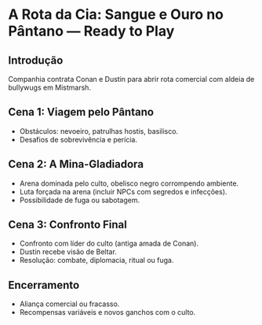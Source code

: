 # A Rota da Cia: Sangue e Ouro no Pântano — Ready to Play

## Introdução
Companhia contrata Conan e Dustin para abrir rota comercial com aldeia de bullywugs em Mistmarsh.

## Cena 1: Viagem pelo Pântano
- Obstáculos: nevoeiro, patrulhas hostis, basilisco.
- Desafios de sobrevivência e perícia.

## Cena 2: A Mina-Gladiadora
- Arena dominada pelo culto, obelisco negro corrompendo ambiente.
- Luta forçada na arena (incluir NPCs com segredos e infecções).
- Possibilidade de fuga ou sabotagem.

## Cena 3: Confronto Final
- Confronto com líder do culto (antiga amada de Conan).
- Dustin recebe visão de Beltar.
- Resolução: combate, diplomacia, ritual ou fuga.

## Encerramento
- Aliança comercial ou fracasso.
- Recompensas variáveis e novos ganchos com o culto.
